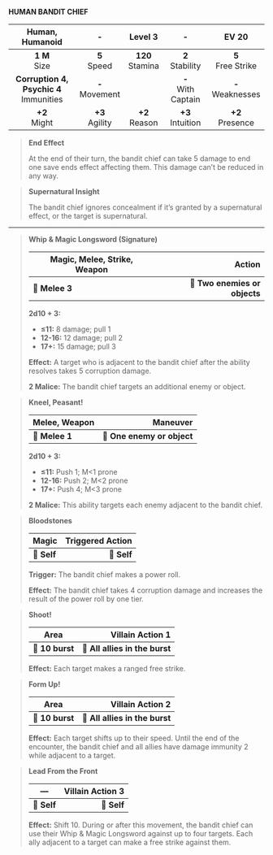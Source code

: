 **HUMAN BANDIT CHIEF**

|              Human, Humanoid              |         -         |      Level 3       |           -           |        EV 20         |
|:-----------------------------------------:|:-----------------:|:------------------:|:---------------------:|:--------------------:|
|              **1 M**<br>Size              |  **5**<br>Speed   | **120**<br>Stamina |  **2**<br>Stability   | **5**<br>Free Strike |
| **Corruption 4, Psychic 4**<br>Immunities | **-**<br>Movement |                    | **-**<br>With Captain | **-**<br>Weaknesses  |
|              **+2**<br>Might              | **+3**<br>Agility |  **+2**<br>Reason  |  **+3**<br>Intuition  |  **+2**<br>Presence  |

> **End Effect**
> 
> At the end of their turn, the bandit chief can take 5 damage to end one save ends effect affecting them. This damage can’t be reduced in any way.

> **Supernatural Insight**
> 
> The bandit chief ignores concealment if it’s granted by a supernatural effect, or the target is supernatural.

---

> **Whip & Magic Longsword (Signature)**
> 
> | **Magic, Melee, Strike, Weapon** |                    **Action** |
> | -------------------------------- | -----------------------------:|
> | **📏 Melee 3**                   | **🎯 Two enemies or objects** |
> 
> **2d10 + 3:**
> 
> - **≤11:** 8 damage; pull 1
> - **12-16:** 12 damage; pull 2
> - **17+:** 15 damage; pull 3
> 
> **Effect:** A target who is adjacent to the bandit chief after the ability resolves takes 5 corruption damage.
> 
> **2 Malice:** The bandit chief targets an additional enemy or object.

> **Kneel, Peasant!**
> 
> | **Melee, Weapon** |               **Maneuver** |
> | ----------------- | --------------------------:|
> | **📏 Melee 1**    | **🎯 One enemy or object** |
> 
> **2d10 + 3:**
> 
> - **≤11:** Push 1; M<1 prone
> - **12-16:** Push 2; M<2 prone
> - **17+:** Push 4; M<3 prone
> 
> **2 Malice:** This ability targets each enemy adjacent to the bandit chief.

> **Bloodstones**
> 
> | **Magic**   | **Triggered Action** |
> | ----------- | --------------------:|
> | **📏 Self** |          **🎯 Self** |
> 
> **Trigger:** The bandit chief makes a power roll.
> 
> **Effect:** The bandit chief takes 4 corruption damage and increases the result of the power roll by one tier.

> **Shoot!**
> 
> | **Area**        |           **Villain Action 1** |
> | --------------- | ------------------------------:|
> | **📏 10 burst** | **🎯 All allies in the burst** |
> 
> **Effect:** Each target makes a ranged free strike.

> **Form Up!**
> 
> | **Area**        |           **Villain Action 2** |
> | --------------- | ------------------------------:|
> | **📏 10 burst** | **🎯 All allies in the burst** |
> 
> **Effect:** Each target shifts up to their speed. Until the end of the encounter, the bandit chief and all allies have damage immunity 2 while adjacent to a target.

> **Lead From the Front**
> 
> | **—**       | **Villain Action 3** |
> | ----------- | --------------------:|
> | **📏 Self** |          **🎯 Self** |
> 
> **Effect:** Shift 10. During or after this movement, the bandit chief can use their Whip & Magic Longsword against up to four targets. Each ally adjacent to a target can make a free strike against them.
